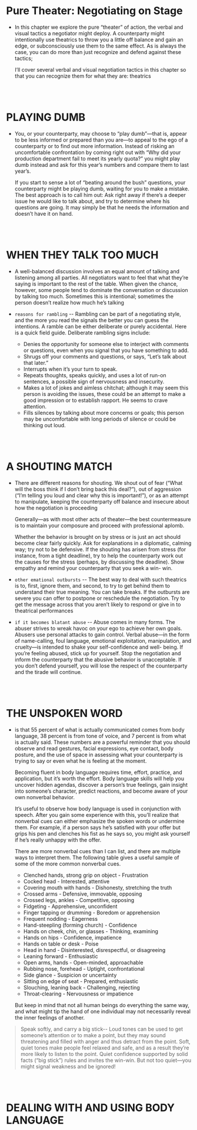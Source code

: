 # Pure Theater: Negotiating on Stage

- In this chapter we explore the pure “theater” of action, the verbal and visual tactics a negotiator might deploy. A counterparty might intentionally use theatrics to throw you a little off balance and gain an edge, or subconsciously use them to the same effect. As is always the case, you can do more than just recognize and defend against these tactics; 

  I’ll cover several verbal and visual negotiation tactics in this chapter so that you can recognize them for what they are: theatrics
  
<br>
<Br>

# PLAYING DUMB

- You, or your counterparty, may choose to “play dumb”—that is, appear to be less informed or prepared than you are—to appeal to the ego of a counterparty or to find out more information. Instead of risking an uncomfortable confrontation by coming right out with “Why did your production department fail to meet its yearly quota?” you might play dumb instead and ask for this year’s numbers and compare them to last year’s.

  If you start to sense a lot of “beating around the bush” questions, your counterparty might be playing dumb, waiting for you to make a mistake. The best approach is to call him out: Ask right away if there’s a deeper issue he would like to talk about, and try to determine where his questions are going. It may simply be that he needs the information and doesn’t have it on hand.
  
<Br>
<br>

# WHEN THEY TALK TOO MUCH

- A well-balanced discussion involves an equal amount of talking and listening among all parties. All negotiators want to feel that what they’re saying is important to the rest of the table. When given the chance, however, some people tend to dominate the conversation or discussion by talking too much. Sometimes this is intentional; sometimes the person doesn’t realize how much he’s talking

- `reasons for rambling` -- Rambling can be part of a negotiating style, and the more you read the signals the better you can guess the intentions. A ramble can be either deliberate or purely accidental. Here is a quick field guide.
Deliberate rambling signs include:
  - Denies the opportunity for someone else to interject with comments or questions, even when you signal that you have something to add.
  - Shrugs off your comments and questions, or says, “Let’s talk about that later.”
  - Interrupts when it’s your turn to speak.
  - Repeats thoughts, speaks quickly, and uses a lot of run-on sentences, a possible sign of nervousness and insecurity.
  - Makes a lot of jokes and aimless chitchat; although it may seem this person is avoiding the issues, these could be an attempt to make a good impression or to establish rapport. He seems to crave attention.
  - Fills silences by talking about more concerns or goals; this person may be uncomfortable with long periods of silence or could be thinking out loud.
  
<br>
<br>

# A SHOUTING MATCH

- There are different reasons for shouting. We shout out of fear (“What will the boss think if I don’t bring back this deal?”), out of aggression (“I’m telling you loud and clear why this is important!”), or as an attempt to manipulate, keeping the counterparty off balance and insecure about how the negotiation is proceeding

  Generally—as with most other acts of theater—the best countermeasure is to maintain your composure and proceed with professional aplomb. 
  
  Whether the behavior is brought on by stress or is just an act should become clear fairly quickly. Ask for explanations in a diplomatic, calming way; try not to be defensive. If the shouting has arisen from stress (for instance, from a tight deadline), try to help the counterparty work out the causes for the stress (perhaps, by discussing the deadline). Show empathy and remind your counterparty that you seek a win- win.
  
- `other emational outbursts` -- The best way to deal with such theatrics is to, first, ignore them, and second, to try to get behind them to understand their true meaning. You can take breaks. If the outbursts are severe you can offer to postpone or reschedule the negotiation. Try to get the message across that you aren’t likely to respond or give in to theatrical performances

- `if it becomes blatant abuse` -- Abuse comes in many forms. The abuser strives to wreak havoc on your ego to achieve her own goals. Abusers use personal attacks to gain control. Verbal abuse—in the form of name-calling, foul language, emotional exploitation, manipulation, and cruelty—is intended to shake your self-confidence and well- being.
If you’re feeling abused, stick up for yourself. Stop the negotiation and inform the counterparty that the abusive behavior is unacceptable. If you don’t defend yourself, you will lose the respect of the counterparty and the tirade will continue.

<Br>
<br>

# THE UNSPOKEN WORD

- is that 55 percent of what is actually communicated comes from body language, 38 percent is from tone of voice, and 7 percent is from what is actually said.
These numbers are a powerful reminder that you should observe and read gestures, facial expressions, eye contact, body posture, and the use of space in assessing what your counterparty is trying to say or even what he is feeling at the moment.

  Becoming fluent in body language requires time, effort, practice, and application, but it’s worth the effort. Body language skills will help you uncover hidden agendas, discover a person’s true feelings, gain insight into someone’s character, predict reactions, and become aware of your own nonverbal behavior.
  
  It’s useful to observe how body language is used in conjunction with speech. After you gain some experience with this, you’ll realize that nonverbal cues can either emphasize the spoken words or undermine them. For example, if a person says he’s satisfied with your offer but grips his pen and clenches his fist as he says so, you might ask yourself if he’s really unhappy with the offer. 
  
  There are more nonverbal cues than I can list, and there are multiple ways to interpret them. The following table gives a useful sample of some of the more common nonverbal cues.
   - Clenched hands, strong grip on object - Frustration
   - Cocked head - Interested, attentive
   - Covering mouth with hands - Dishonesty, stretching the truth
   - Crossed arms - Defensive, immovable, opposing
   - Crossed legs, ankles - Competitive, opposing
   - Fidgeting - Apprehensive, unconfident
   - Finger tapping or drumming - Boredom or apprehension
   - Frequent nodding - Eagerness
   - Hand-steepling (forming church) - Confidence
   - Hands on cheek, chin, or glasses - Thinking, examining
   - Hands on hips - Confidence, impatience 
   - Hands on table or desk - Poise
   - Head in hand - Disinterested, disrespectful, or disagreeing
   - Leaning forward - Enthusiastic
   - Open arms, hands - Open-minded, approachable
   - Rubbing nose, forehead - Uptight, confrontational
   - Side glance - Suspicion or uncertainty
   - Sitting on edge of seat - Prepared, enthusiastic
   - Slouching, leaning back - Challenging, rejecting
   - Throat-clearing - Nervousness or impatience
   
  But keep in mind that not all human beings do everything the same way, and what might tip the hand of one individual may not necessarily reveal the inner feelings of another.
  
> Speak softly, and carry a big stick-- Loud tones can be used to get someone’s attention or to make a point, but they may sound threatening and filled with anger and thus detract from the point. Soft, quiet tones make people feel relaxed and safe, and as a result they’re more likely to listen to the point. Quiet confidence supported by solid facts (“big stick”) rules and invites the win-win. But not too quiet—you might signal weakness and be ignored!

<br>
<br>

# DEALING WITH AND USING BODY LANGUAGE


  
